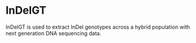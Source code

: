 # InDelGT
InDelGT is used to extract InDel genotypes across a hybrid population with next generation DNA sequencing data.

